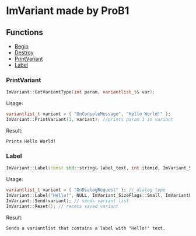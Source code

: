 # ImVariant made by ProB1

## Functions

* [Begin](#begin)
* [Destroy](#destroy)
* [PrintVariant](#printvariant)
* [Label](#label)

### PrintVariant

```c++
ImVariant::GetVariantType(int param, variantlist_t& var);
```

Usage:
```c++
variantlist_t variant = { "OnConsoleMessage", "Hello World!" };
ImVariant::PrintVariant(1, variant); //prints param 1 in variant
```

Result:
```
Prints Hello World!
```

### Label

```c++
ImVariant::Label(const std::string& label_text, int itemid, ImVariant_SizeFlags flag, ImVariant_LabelFlags flag2);
```

Usage:
```c++
variantlist_t variant = { "OnDialogRequest" }; // dialog type
ImVariant::Label("Hello!", NULL, ImVariant_SizeFlags::Small, ImVariantLabelFlags::Normal); // adds normal label without icon
ImVariant::Send(variant); // sends variant list
ImVariant::Reset(); // resets saved variant
```
Result:
```
Sends a variantlist that contains a label with "Hello!" text.
```
